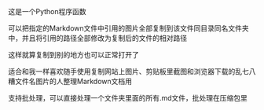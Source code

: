 这是一个Python程序函数

可以把指定的Markdown文件中引用的图片全部复制到该文件同目录同名文件夹中，并且将引用的路径全部修改为复制后的文件的相对路径

这样就算复制到别的地方也可以正常打开了

适合和我一样喜欢随手使用复制网站上图片、剪贴板里截图和浏览器下载的乱七八糟文件名图片的人整理Markdown文档用

支持批处理，可以直接处理一个文件夹里面的所有.md文件，批处理在压缩包里